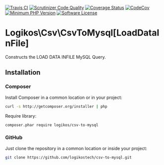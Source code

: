 [![Travis CI](https://img.shields.io/travis/logikostech/csv-to-mysql/master.svg)](https://travis-ci.org/logikostech/csv-to-mysql)
[![Scrutinizer Code Quality](https://scrutinizer-ci.com/g/logikostech/csv-to-mysql/badges/quality-score.png?b=master)](https://scrutinizer-ci.com/g/logikostech/csv-to-mysql/?branch=master)
[![Coverage Status](https://coveralls.io/repos/github/logikostech/csv-to-mysql/badge.svg?branch=master)](https://coveralls.io/github/logikostech/csv-to-mysql?branch=master)
[![CodeCov](https://codecov.io/gh/logikostech/csv-to-mysql/branch/master/graph/badge.svg)](https://codecov.io/gh/logikostech/csv-to-mysql)
[![Minimum PHP Version](https://img.shields.io/packagist/php-v/logikos/csv-to-mysql.svg)](https://php.net/)
[![Software License](https://img.shields.io/badge/license-MIT-blue.svg)](https://raw.githubusercontent.com/logikostech/util/master/LICENSE)

# Logikos\Csv\CsvToMysql\[LoadDataInFile]

Constructs the LOAD DATA INFILE MySQL Query.

## Installation

### Composer

Install Composer in a common location or in your project:
```bash
curl -s http://getcomposer.org/installer | php
```

Require library:
```bash
composer.phar require logikos/csv-to-mysql
```

### GitHub
Just clone the repository in a common location or inside your project:
```bash
git clone https://github.com/logikostech/csv-to-mysql.git
```

    
[LoadDataInFile]: src/CsvToMysql/LoadDataInFile.php